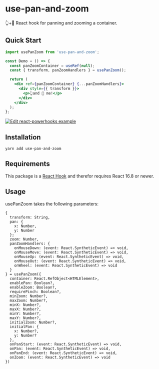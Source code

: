 # use-pan-and-zoom
👆+🔎 React hook for panning and zooming a container.

## Quick Start
```jsx
import usePanZoom from 'use-pan-and-zoom';

const Demo = () => {
  const panZoomContainer = useRef(null);
  const { transform, panZoomHandlers } = usePanZoom();

  return (
    <div ref={panZoomContainer} {...panZoomHandlers}>
      <div style={{ transform }}>
        <p>👆and 🔎 me!</p>
      </div>
    </div>
  );
};
```
[![Edit react-powerhooks example](https://codesandbox.io/static/img/play-codesandbox.svg)](https://codesandbox.io/s/j31y1l90m3)

## Installation
`yarn add use-pan-and-zoom`

## Requirements
This package is a [React Hook](https://reactjs.org/docs/hooks-intro.html) and therefor requires React 16.8 or newer.

## Usage
usePanZoom takes the following parameters:

```tsx
{
  transform: String,
  pan: {
    x: Number,
    y: Number
  };
  zoom: Number,
  panZoomHandlers: {
    onMouseDown: (event: React.SyntheticEvent) => void,
    onMouseMove: (event: React.SyntheticEvent) => void,
    onMouseUp: (event: React.SyntheticEvent) => void,
    onMouseOut: (event: React.SyntheticEvent) => void,
    onWheel: (event: React.SyntheticEvent) => void
  }
} = usePanZoom({
  container: React.RefObject<HTMLElement>,
  enablePan: Boolean?,
  enableZoom: Boolean?,
  requirePinch: Boolean?,
  minZoom: Number?,
  maxZoom: Number?,
  minX: Number?,
  maxX: Number?,
  minY: Number?,
  maxY: Number?,
  initialZoom: Number?,
  initialPan: {
    x: Number?,
    y: Number?
  },
  onPanStart: (event: React.SyntheticEvent) => void,
  onPan: (event: React.SyntheticEvent) => void,
  onPanEnd: (event: React.SyntheticEvent) => void,
  onZoom: (event: React.SyntheticEvent) => void
})
```
